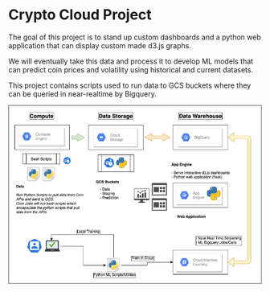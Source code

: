 # Crypto Cloud Project

The goal of this project is to stand up custom dashboards and a 
python web application that can display custom made d3.js graphs.

We will eventually take this data and process it to develop ML
models that can predict coin prices and volatility using historical
and current datasets. 

This project contains scripts used to run data to GCS buckets where they
can be queried in near-realtime by Bigquery. 

![architecture](diagrams/CryptoArch.png "Example Architecture")

